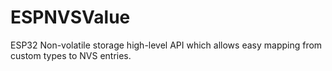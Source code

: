 # ESPNVSValue
ESP32 Non-volatile storage high-level API which allows easy mapping from custom types to NVS entries.
